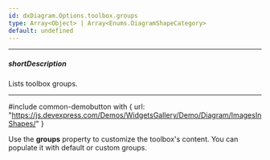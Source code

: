 ```yaml
---
id: dxDiagram.Options.toolbox.groups
type: Array<Object> | Array<Enums.DiagramShapeCategory>
default: undefined
---
```

---
##### shortDescription
Lists toolbox groups.

---

#include common-demobutton with {
    url: "https://js.devexpress.com/Demos/WidgetsGallery/Demo/Diagram/ImagesInShapes/"
}

Use the **groups** property to customize the toolbox's content. You can populate it with default or custom groups.
